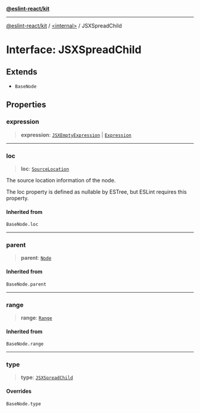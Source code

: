 [**@eslint-react/kit**](../../README.md)

***

[@eslint-react/kit](../../README.md) / [\<internal\>](../README.md) / JSXSpreadChild

# Interface: JSXSpreadChild

## Extends

- `BaseNode`

## Properties

### expression

> **expression**: [`JSXEmptyExpression`](JSXEmptyExpression.md) \| [`Expression`](../type-aliases/Expression.md)

***

### loc

> **loc**: [`SourceLocation`](SourceLocation.md)

The source location information of the node.

The loc property is defined as nullable by ESTree, but ESLint requires this property.

#### Inherited from

`BaseNode.loc`

***

### parent

> **parent**: [`Node`](../type-aliases/Node.md)

#### Inherited from

`BaseNode.parent`

***

### range

> **range**: [`Range`](../type-aliases/Range.md)

#### Inherited from

`BaseNode.range`

***

### type

> **type**: [`JSXSpreadChild`](../README.md#jsxspreadchild)

#### Overrides

`BaseNode.type`
